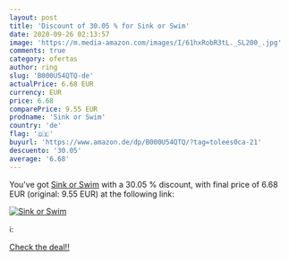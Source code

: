 ```yaml
---
layout: post
title: 'Discount of 30.05 % for Sink or Swim'
date: 2020-09-26 02:13:57
image: 'https://m.media-amazon.com/images/I/61hxRobR3tL._SL200_.jpg'
comments: true
category: ofertas
author: ring
slug: 'B000U54QTQ-de'
actualPrice: 6.68 EUR
currency: EUR
price: 6.68
comparePrice: 9.55 EUR
prodname: 'Sink or Swim'
country: 'de'
flag: '🇩🇪'
buyurl: 'https://www.amazon.de/dp/B000U54QTQ/?tag=tolees0ca-21'
descuento: '30.05'
average: '6.68'
---
```


You've got [Sink or Swim](https://www.amazon.de/dp/B000U54QTQ/?tag=tolees0ca-21) with a  30.05 % discount, with final price of 6.68 EUR (original: 9.55 EUR) at the following link:

[![Sink or Swim](https://m.media-amazon.com/images/I/61hxRobR3tL._SL200_.jpg)](https://www.amazon.de/dp/B000U54QTQ/?tag=tolees0ca-21)

ℹ️:


[Check the deal!!](https://www.amazon.de/dp/B000U54QTQ/?tag=tolees0ca-21)
